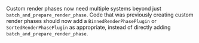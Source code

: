 Custom render phases now need multiple systems beyond just `batch_and_prepare_render_phase`. Code that was previously creating custom render phases should now add a `BinnedRenderPhasePlugin` or `SortedRenderPhasePlugin` as appropriate, instead of directly adding `batch_and_prepare_render_phase`.
